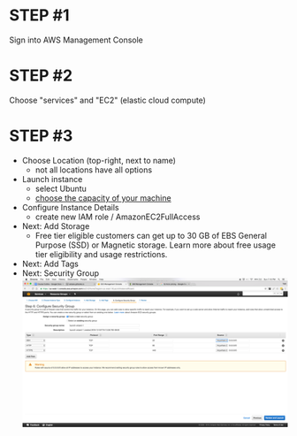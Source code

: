 # STEP #1
Sign into AWS Management Console

# STEP #2
Choose "services" and "EC2" (elastic cloud compute)

# STEP #3
- Choose Location (top-right, next to name)
  - not all locations have all options
- Launch instance
  - select Ubuntu
  - [choose the capacity of your machine](https://www.google.com/webhp?sourceid=chrome-instant&ion=1&espv=2&ie=UTF-8#q=t2.micro+pricing)
- Configure Instance Details
  - create new IAM role / AmazonEC2FullAccess
- Next: Add Storage
  - Free tier eligible customers can get up to 30 GB of EBS General Purpose (SSD) or Magnetic storage. Learn more about free usage tier eligibility and usage restrictions.
- Next: Add Tags
- Next: Security Group
![security group](01_security-group.png)



